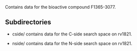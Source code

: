 Contains data for the bioactive compound F1365-3077.

## Subdirectories

- cside/ contains data for the C-side search space on rv1821.

- nside/ contains data for the N-side search space on rv1821.

